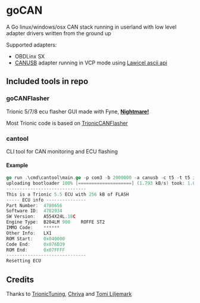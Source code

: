 # goCAN

A Go linux/windows/osx CAN stack running in userland with low level adapter drivers written from the ground up

Supported adapters:
* OBDLinx SX
* [CANUSB](https://lawicel-shop.se/elektronik/kommunikation/can/lawicel-canusb-adapter-1m-usb-cable/) adapter running in VCP mode using [Lawicel ascii api](http://www.can232.com/docs/canusb_manual.pdf)


## Included tools in repo

### goCANFlasher

Trionic 5/7/8 ecu flasher GUI made with Fyne, [**Nightmare!**](https://doom.fandom.com/wiki/Skill_level#Doom.2C_Doom_II_and_Final_Doom_skill_levels)

Most Trionic code is based on [TrionicCANFlasher](https://txsuite.org/)

### cantool

CLI tool for CAN monitoring and ECU flashing

#### Example

```go
go run .\cmd\cantool\main.go -p com3 -b 2000000 -a canusb -c t5 -t t5 info
uploading bootloader 100% [====================] (1.793 kB/s) took: 1.029s
------------------------------
This is a Trionic 5.5 ECU with 256 kB of FLASH
----- ECU info ---------------
Part Number:  4780656
Software ID:  4782934
SW Version:   A554X24L.18C
Engine Type:  B204LM 900    ROFFE ST2
IMMO Code:    ******
Other Info:   LX1
ROM Start:    0x040000
Code End:     0x076D39
ROM End:      0x07FFFF
------------------------------
Resetting ECU
```

## Credits

Thanks to [TrionicTuning](https://www.trionictuning.com/), [Chriva](https://www.trionictuning.com/forum/memberlist.php?mode=viewprofile&u=3231) and [Tomi Liljemark](https://pikkupossu.1g.fi/tomi/tomi.html)